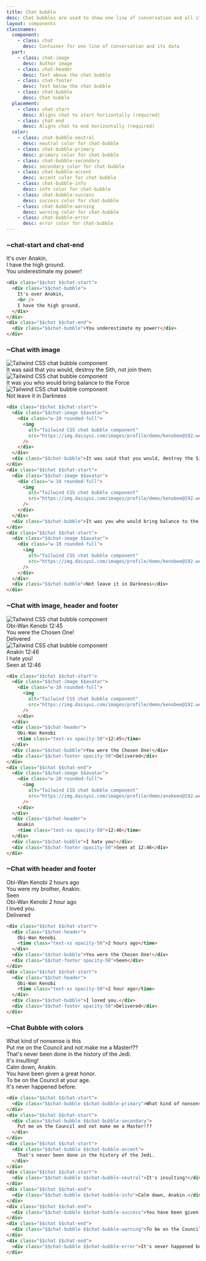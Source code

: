 ```yaml
---
title: Chat bubble
desc: Chat bubbles are used to show one line of conversation and all its data, including the author image, author name, time, etc.
layout: components
classnames:
  component:
    - class: chat
      desc: Container for one line of conversation and its data
  part:
    - class: chat-image
      desc: Author image
    - class: chat-header
      desc: Text above the chat bubble
    - class: chat-footer
      desc: Text below the chat bubble
    - class: chat-bubble
      desc: Chat bubble
  placement:
    - class: chat-start
      desc: Aligns chat to start horizontally (required)
    - class: chat-end
      desc: Aligns chat to end horizontally (required)
  color:
    - class: chat-bubble-neutral
      desc: neutral color for chat-bubble
    - class: chat-bubble-primary
      desc: primary color for chat-bubble
    - class: chat-bubble-secondary
      desc: secondary color for chat-bubble
    - class: chat-bubble-accent
      desc: accent color for chat-bubble
    - class: chat-bubble-info
      desc: info color for chat-bubble
    - class: chat-bubble-success
      desc: success color for chat-bubble
    - class: chat-bubble-warning
      desc: warning color for chat-bubble
    - class: chat-bubble-error
      desc: error color for chat-bubble
---
```


<script>
  import Component from "$components/Component.svelte"
  import Translate from "$components/Translate.svelte"
</script>

### ~chat-start and chat-end

<div class="w-full">
  <div class="chat chat-start">
    <div class="chat-bubble">It's over Anakin, <br/>I have the high ground.</div>
  </div>
  <div class="chat chat-end">
    <div class="chat-bubble">You underestimate my power!</div>
  </div>
</div>

```html
<div class="$$chat $$chat-start">
  <div class="$$chat-bubble">
    It's over Anakin,
    <br />
    I have the high ground.
  </div>
</div>
<div class="$$chat $$chat-end">
  <div class="$$chat-bubble">You underestimate my power!</div>
</div>
```

### ~Chat with image

<div class="w-full">
  <div class="chat chat-start">
    <div class="chat-image avatar">
      <div class="w-10 rounded-full">
        <img alt="Tailwind CSS chat bubble component" src="https://img.daisyui.com/images/profile/demo/kenobee@192.webp" />
      </div>
    </div>
    <div class="chat-bubble">It was said that you would, destroy the Sith, not join them.</div>
  </div>
  <div class="chat chat-start">
    <div class="chat-image avatar">
      <div class="w-10 rounded-full">
        <img alt="Tailwind CSS chat bubble component" src="https://img.daisyui.com/images/profile/demo/kenobee@192.webp" />
      </div>
    </div>
    <div class="chat-bubble">It was you who would bring balance to the Force</div>
  </div>
  <div class="chat chat-start">
    <div class="chat-image avatar">
      <div class="w-10 rounded-full">
        <img alt="Tailwind CSS chat bubble component" src="https://img.daisyui.com/images/profile/demo/kenobee@192.webp" />
      </div>
    </div>
    <div class="chat-bubble">Not leave it in Darkness</div>
  </div>
</div>

```html
<div class="$$chat $$chat-start">
  <div class="$$chat-image $$avatar">
    <div class="w-10 rounded-full">
      <img
        alt="Tailwind CSS chat bubble component"
        src="https://img.daisyui.com/images/profile/demo/kenobee@192.webp"
      />
    </div>
  </div>
  <div class="$$chat-bubble">It was said that you would, destroy the Sith, not join them.</div>
</div>
<div class="$$chat $$chat-start">
  <div class="$$chat-image $$avatar">
    <div class="w-10 rounded-full">
      <img
        alt="Tailwind CSS chat bubble component"
        src="https://img.daisyui.com/images/profile/demo/kenobee@192.webp"
      />
    </div>
  </div>
  <div class="$$chat-bubble">It was you who would bring balance to the Force</div>
</div>
<div class="$$chat $$chat-start">
  <div class="$$chat-image $$avatar">
    <div class="w-10 rounded-full">
      <img
        alt="Tailwind CSS chat bubble component"
        src="https://img.daisyui.com/images/profile/demo/kenobee@192.webp"
      />
    </div>
  </div>
  <div class="$$chat-bubble">Not leave it in Darkness</div>
</div>
```

### ~Chat with image, header and footer

<div class="w-full">
  <div class="chat chat-start">
    <div class="chat-image avatar">
      <div class="w-10 rounded-full">
        <img alt="Tailwind CSS chat bubble component" src="https://img.daisyui.com/images/profile/demo/kenobee@192.webp" />
      </div>
    </div>
    <div class="chat-header">
      Obi-Wan Kenobi
      <time class="text-xs opacity-50">12:45</time>
    </div>
    <div class="chat-bubble">You were the Chosen One!</div>
    <div class="chat-footer opacity-50">
      Delivered
    </div>
  </div>
  <div class="chat chat-end">
    <div class="chat-image avatar">
      <div class="w-10 rounded-full">
        <img alt="Tailwind CSS chat bubble component" src="https://img.daisyui.com/images/profile/demo/anakeen@192.webp" />
      </div>
    </div>
    <div class="chat-header">
      Anakin
      <time class="text-xs opacity-50">12:46</time>
    </div>
    <div class="chat-bubble">I hate you!</div>
    <div class="chat-footer opacity-50">
      Seen at 12:46
    </div>
  </div>
</div>

```html
<div class="$$chat $$chat-start">
  <div class="$$chat-image $$avatar">
    <div class="w-10 rounded-full">
      <img
        alt="Tailwind CSS chat bubble component"
        src="https://img.daisyui.com/images/profile/demo/kenobee@192.webp"
      />
    </div>
  </div>
  <div class="$$chat-header">
    Obi-Wan Kenobi
    <time class="text-xs opacity-50">12:45</time>
  </div>
  <div class="$$chat-bubble">You were the Chosen One!</div>
  <div class="$$chat-footer opacity-50">Delivered</div>
</div>
<div class="$$chat $$chat-end">
  <div class="$$chat-image $$avatar">
    <div class="w-10 rounded-full">
      <img
        alt="Tailwind CSS chat bubble component"
        src="https://img.daisyui.com/images/profile/demo/anakeen@192.webp"
      />
    </div>
  </div>
  <div class="$$chat-header">
    Anakin
    <time class="text-xs opacity-50">12:46</time>
  </div>
  <div class="$$chat-bubble">I hate you!</div>
  <div class="$$chat-footer opacity-50">Seen at 12:46</div>
</div>
```

### ~Chat with header and footer

<div class="w-full">
  <div class="chat chat-start">
    <div class="chat-header">
      Obi-Wan Kenobi
      <time class="text-xs opacity-50">2 hours ago</time>
    </div>
    <div class="chat-bubble">You were my brother, Anakin.</div>
    <div class="chat-footer opacity-50">
      Seen
    </div>
  </div>
  <div class="chat chat-start">
    <div class="chat-header">
      Obi-Wan Kenobi
      <time class="text-xs opacity-50">2 hour ago</time>
    </div>
    <div class="chat-bubble">I loved you.</div>
    <div class="chat-footer opacity-50">
      Delivered
    </div>
  </div>
</div>

```html
<div class="$$chat $$chat-start">
  <div class="$$chat-header">
    Obi-Wan Kenobi
    <time class="text-xs opacity-50">2 hours ago</time>
  </div>
  <div class="$$chat-bubble">You were the Chosen One!</div>
  <div class="$$chat-footer opacity-50">Seen</div>
</div>
<div class="$$chat $$chat-start">
  <div class="$$chat-header">
    Obi-Wan Kenobi
    <time class="text-xs opacity-50">2 hour ago</time>
  </div>
  <div class="$$chat-bubble">I loved you.</div>
  <div class="$$chat-footer opacity-50">Delivered</div>
</div>
```

### ~Chat Bubble with colors

<div class="w-full">
  <div class="chat chat-start">
    <div class="chat-bubble chat-bubble-primary">What kind of nonsense is this</div>
  </div>
  <div class="chat chat-start">
    <div class="chat-bubble chat-bubble-secondary">Put me on the Council and not make me a Master!??</div>
  </div>
  <div class="chat chat-start">
    <div class="chat-bubble chat-bubble-accent">That's never been done in the history of the Jedi.</div>
  </div>
  <div class="chat chat-start">
    <div class="chat-bubble chat-bubble-neutral">It's insulting!</div>
  </div>
  <div class="chat chat-end">
    <div class="chat-bubble chat-bubble-info">Calm down, Anakin.</div>
  </div>
  <div class="chat chat-end">
    <div class="chat-bubble chat-bubble-success">You have been given a great honor.</div>
  </div>
  <div class="chat chat-end">
    <div class="chat-bubble chat-bubble-warning">To be on the Council at your age.</div>
  </div>
  <div class="chat chat-end">
    <div class="chat-bubble chat-bubble-error">It's never happened before.</div>
  </div>
</div>

```html
<div class="$$chat $$chat-start">
  <div class="$$chat-bubble $$chat-bubble-primary">What kind of nonsense is this</div>
</div>
<div class="$$chat $$chat-start">
  <div class="$$chat-bubble $$chat-bubble-secondary">
    Put me on the Council and not make me a Master!??
  </div>
</div>
<div class="$$chat $$chat-start">
  <div class="$$chat-bubble $$chat-bubble-accent">
    That's never been done in the history of the Jedi.
  </div>
</div>
<div class="$$chat $$chat-start">
  <div class="$$chat-bubble $$chat-bubble-neutral">It's insulting!</div>
</div>
<div class="$$chat $$chat-end">
  <div class="$$chat-bubble $$chat-bubble-info">Calm down, Anakin.</div>
</div>
<div class="$$chat $$chat-end">
  <div class="$$chat-bubble $$chat-bubble-success">You have been given a great honor.</div>
</div>
<div class="$$chat $$chat-end">
  <div class="$$chat-bubble $$chat-bubble-warning">To be on the Council at your age.</div>
</div>
<div class="$$chat $$chat-end">
  <div class="$$chat-bubble $$chat-bubble-error">It's never happened before.</div>
</div>
```
